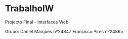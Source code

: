 # TrabalhoIW
Projecto Final - Interfaces Web

Grupo:
Daniel Marques nº24847
Francisco Pires nº24865
